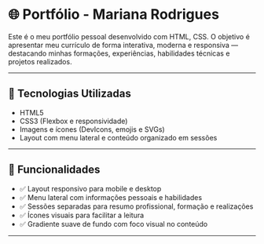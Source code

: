 # 🌐 Portfólio - Mariana Rodrigues

Este é o meu portfólio pessoal desenvolvido com HTML, CSS. O objetivo é apresentar meu 
currículo de forma interativa, moderna e responsiva — destacando minhas formações, experiências, habilidades técnicas e projetos realizados.

---

## 🧩 Tecnologias Utilizadas

- HTML5
- CSS3 (Flexbox e responsividade)
- Imagens e ícones (DevIcons, emojis e SVGs)
- Layout com menu lateral e conteúdo organizado em sessões

---

## 🧠 Funcionalidades

- ✅ Layout responsivo para mobile e desktop
- ✅ Menu lateral com informações pessoais e habilidades
- ✅ Sessões separadas para resumo profissional, formação e realizações
- ✅ Ícones visuais para facilitar a leitura
- ✅ Gradiente suave de fundo com foco visual no conteúdo

---

